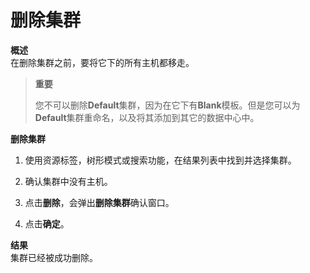 # 删除集群

**概述**<br/>
在删除集群之前，要将它下的所有主机都移走。

> **重要**
>
> 您不可以删除**Default**集群，因为在它下有**Blank**模板。但是您可以为**Default**集群重命名，以及将其添加到其它的数据中心中。

**删除集群**

1. 使用资源标签，树形模式或搜索功能，在结果列表中找到并选择集群。

2. 确认集群中没有主机。

3. 点击**删除**，会弹出**删除集群**确认窗口。

4. 点击**确定**。

**结果**<br/>
集群已经被成功删除。
